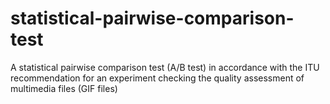 # statistical-pairwise-comparison-test
A statistical pairwise comparison test (A/B test) in accordance with the ITU recommendation for an experiment checking the quality assessment of multimedia files (GIF files)
